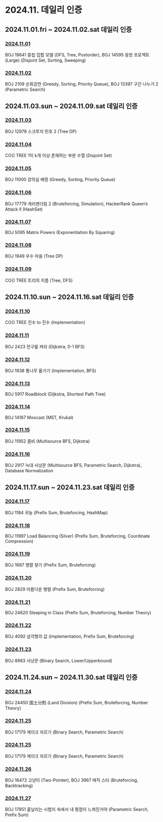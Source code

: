 # 2024.11. 데일리 인증

## 2024.11.01.fri ~ 2024.11.02.sat 데일리 인증

### [2024.11.01](https://github.com/jwelyl/daily_certification/blob/main/2024/11/01/24_11_01_daily_certification.md)
BOJ 19641 중첩 집합 모델 (DFS, Tree, Postorder), BOJ 14595 동방 프로젝트 (Large) (Disjoint Set, Sorting, Sweeping)

### [2024.11.02](https://github.com/jwelyl/daily_certification/blob/main/2024/11/02/24_11_02_daily_certification.md)
BOJ 2109 순회강연 (Greedy, Sorting, Priority Queue), BOJ 13397 구간 나누기 2 (Parametric Search)

## 2024.11.03.sun ~ 2024.11.09.sat 데일리 인증

### [2024.11.03](https://github.com/jwelyl/daily_certification/blob/main/2024/11/03/24_11_03_daily_certification.md)
BOJ 12978 스크루지 민호 2 (Tree DP)

### [2024.11.04](https://github.com/jwelyl/daily_certification/blob/main/2024/11/04/24_11_04_daily_certification.md)
CO{) TREE 1이 k개 이상 존재하는 부분 수열 (Disjoint Set)

### [2024.11.05](https://github.com/jwelyl/daily_certification/blob/main/2024/11/05/24_11_05_daily_certification.md)
BOJ 11000 강의실 배정 (Greedy, Sorting, Priority Queue)

### [2024.11.06](https://github.com/jwelyl/daily_certification/blob/main/2024/11/06/24_11_06_daily_certification.md)
BOJ 17779 게리맨더링 2 (Bruteforcing, Simulation), HackerRank Queen’s Attack II (HashSet)

### [2024.11.07](https://github.com/jwelyl/daily_certification/blob/main/2024/11/07/24_11_07_daily_certification.md)
BOJ 5095 Matrix Powers (Exponentiation By Squaring)

### [2024.11.08](https://github.com/jwelyl/daily_certification/blob/main/2024/11/08/24_11_08_daily_certification.md)
BOJ 1949 우수 마을 (Tree DP)

### [2024.11.09](https://github.com/jwelyl/daily_certification/blob/main/2024/11/09/24_11_09_daily_certification.md)
CO{) TREE 트리의 지름 (Tree, DFS)

## 2024.11.10.sun ~ 2024.11.16.sat 데일리 인증

### [2024.11.10](https://github.com/jwelyl/daily_certification/blob/main/2024/11/10/24_11_10_daily_certification.md)
CO{) TREE 진수 to 진수 (Implementation)

### [2024.11.11](https://github.com/jwelyl/daily_certification/blob/main/2024/11/11/24_11_11_daily_certification.md)
BOJ 2423 전구를 켜라 (Dijkstra, 0-1 BFS)

### [2024.11.12](https://github.com/jwelyl/daily_certification/blob/main/2024/11/12/24_11_12_daily_certification.md)
BOJ 1938 통나무 옮기기 (Implementation, BFS)

### [2024.11.13](https://github.com/jwelyl/daily_certification/blob/main/2024/11/13/24_11_13_daily_certification.md)
BOJ 5917 Roadblock (Dijkstra, Shortest Path Tree)

### [2024.11.14](https://github.com/jwelyl/daily_certification/blob/main/2024/11/14/24_11_14_daily_certification.md)
BOJ 14167 Moocast (MST, Krukal)

### [2024.11.15](https://github.com/jwelyl/daily_certification/blob/main/2024/11/15/24_11_15_daily_certification.md)
BOJ 11952 좀비 (Multisource BFS, Dijkstra)

### [2024.11.16](https://github.com/jwelyl/daily_certification/blob/main/2024/11/16/24_11_16_daily_certification.md)
BOJ 2917 늑대 사냥꾼 (Multisource BFS, Parametric Search, Dijkstra), Database Normalization

## 2024.11.17.sun ~ 2024.11.23.sat 데일리 인증

### [2024.11.17](https://github.com/jwelyl/daily_certification/blob/main/2024/11/17/24_11_17_daily_certification.md)
BOJ 1184 귀농 (Prefix Sum, Bruteforcing, HashMap)

### [2024.11.18](https://github.com/jwelyl/daily_certification/blob/main/2024/11/18/24_11_18_daily_certification.md)
BOJ 11997 Load Balancing (Silver) (Prefix Sum, Bruteforcing, Coordinate Compression)

### [2024.11.19](https://github.com/jwelyl/daily_certification/blob/main/2024/11/19/24_11_19_daily_certification.md)
BOJ 1687 행렬 찾기 (Prefix Sum, Bruteforcing)

### [2024.11.20](https://github.com/jwelyl/daily_certification/blob/main/2024/11/20/24_11_20_daily_certification.md)
BOJ 2829 아름다운 행렬 (Prefix Sum, Bruteforcing)

### [2024.11.21](https://github.com/jwelyl/daily_certification/blob/main/2024/11/21/24_11_21_daily_certification.md)
BOJ 24620 Sleeping in Class (Prefix Sum, Bruteforcing, Number Theory)

### [2024.11.22](https://github.com/jwelyl/daily_certification/blob/main/2024/11/22/24_11_22_daily_certification.md)
BOJ 4092 삼각형의 값 (Implementation, Prefix Sum, Bruteforcing)

### [2024.11.23](https://github.com/jwelyl/daily_certification/blob/main/2024/11/23/24_11_23_daily_certification.md)
BOJ 8983 사냥꾼 (Binary Search, Lower/Upperbound)

## 2024.11.24.sun ~ 2024.11.30.sat 데일리 인증

### [2024.11.24](https://github.com/jwelyl/daily_certification/blob/main/2024/11/24/24_11_24_daily_certification.md)
BOJ 24450 国土分割 (Land Division) (Prefix Sum, Bruteforcing, Number Theory)

### [2024.11.25](https://github.com/jwelyl/daily_certification/blob/main/2024/11/25/24_11_25_daily_certification.md)
BOJ 17179 케이크 자르기 (Binary Search, Parametric Search)

### [2024.11.25](https://github.com/jwelyl/daily_certification/blob/main/2024/11/25/24_11_25_daily_certification.md)
BOJ 17179 케이크 자르기 (Binary Search, Parametric Search)

### [2024.11.26](https://github.com/jwelyl/daily_certification/blob/main/2024/11/26/24_11_26_daily_certification.md)
BOJ 16472 고냥이 (Two-Pointer), BOJ 3967 매직 스타 (Bruteforcing, Backtracking)

### [2024.11.27](https://github.com/jwelyl/daily_certification/blob/main/2024/11/27/24_11_27_daily_certification.md)
BOJ 17951 흩날리는 시험지 속에서 내 평점이 느껴진거야 (Parametric Search, Prefix Sum)